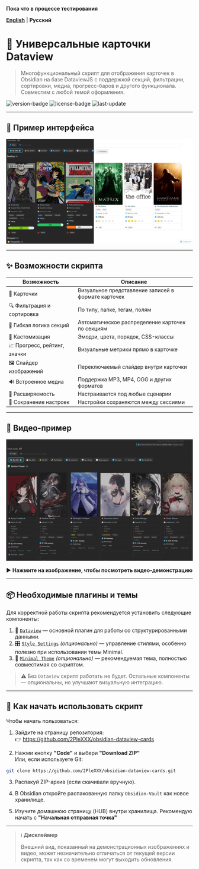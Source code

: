 **Пока что в процессе тестирования**

**[English](README.md)** | **Русский**

# 🎴 **Универсальные карточки Dataview**

> Многофункциональный скрипт для отображения карточек в Obsidian на базе DataviewJS с поддержкой секций, фильтрации, сортировки, медиа, прогресс-баров и другого функционала.
> Совместим с любой темой оформления.

![version-badge](https://img.shields.io/badge/version-0.1.0-blue)
![license-badge](https://img.shields.io/badge/license-MIT-green)
![last-update](https://img.shields.io/badge/last_update-July_2025-orange)

---
## 📸 **Пример интерфейса**

![Interface screenshot](Obsidian-Vault/assets/Screenshots/EXAMPLE%20interface%201.png)

---
## ✨ **Возможности скрипта**

| Возможность                  | Описание                                          |
|-----------------------------|---------------------------------------------------|
| 🎴 Карточки                  | Визуальное представление записей в формате карточек |
| 🔍 Фильтрация и сортировка   | По типу, папке, тегам, полям                      |
| 🧠 Гибкая логика секций      | Автоматическое распределение карточек по секциям  |
| 🎨 Кастомизация              | Эмодзи, цвета, порядок, CSS-классы                |
| 📈 Прогресс, рейтинг, значки | Визуальные метрики прямо в карточке              |
| 🖼️ Слайдер изображений      | Переключаемый слайдер внутри карточки            |
| 🔊 Встроенное медиа          | Поддержка MP3, MP4, OGG и других форматов        |
| 🧩 Расширяемость             | Настраивается под любые сценарии                 |
| 💾 Сохранение настроек       | Настройки сохраняются между сессиями             |

---
## 🎥 **Видео-пример**

[![Смотреть демо](Obsidian-Vault/assets/Screenshots/Video_Preview_Interface.png)](https://www.youtube.com/watch?v=I-n4x_6X_C4)

▶️ **Нажмите на изображение, чтобы посмотреть видео-демонстрацию**

---
## 📦 **Необходимые плагины и темы**

Для корректной работы скрипта рекомендуется установить следующие компоненты:

1. 🔌 [`Dataview`](https://github.com/blacksmithgu/obsidian-dataview) — основной плагин для работы со структурированными данными.
2. 🎛 [`Style Settings`](https://github.com/mgmeyers/obsidian-style-settings) *(опционально)* — управление стилями, особенно полезно при использовании темы Minimal.
3. 🎨 [`Minimal Theme`](https://github.com/kepano/obsidian-minimal) *(опционально)* — рекомендуемая тема, полностью совместимая со скриптом.

> ⚠️ Без `Dataview` скрипт работать не будет. Остальные компоненты — опциональны, но улучшают визуальную интеграцию.

---
## 🚀 **Как начать использовать скрипт**

Чтобы начать пользоваться:

1. Зайдите на страницу репозитория:  
   👉 https://github.com/2PleXXX/obsidian-dataview-cards

2. Нажми кнопку **"Code"** и выбери **"Download ZIP"**  
   Или, если используете Git:  
```bash
git clone https://github.com/2PleXXX/obsidian-dataview-cards.git
```

3. Распакуй ZIP-архив (если скачивали вручную).

4. В Obsidian откройте распакованную папку `Obsidian-Vault` как новое хранилище.

5. Изучите домашнюю страницу (HUB) внутри хранилища. Рекомендую начать с **"Начальная отправная точка"**

---
> ℹ️ **Дисклеймер**
>
> Внешний вид, показанный на демонстрационных изображениях и видео, может незначительно отличаться от текущей версии скрипта, так как со временем могут выходить обновления.
